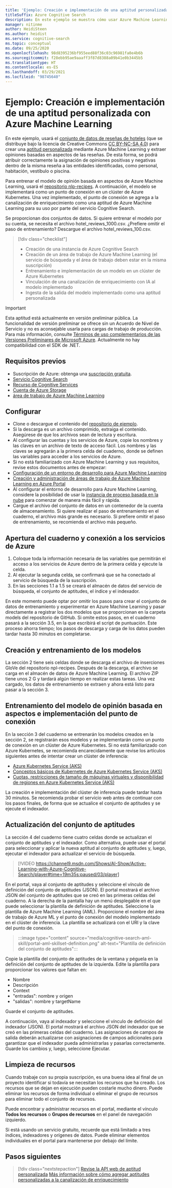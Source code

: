 ```yaml
---
title: 'Ejemplo: Creación e implementación de una aptitud personalizada con Azure Machine Learning'
titleSuffix: Azure Cognitive Search
description: En este ejemplo se muestra cómo usar Azure Machine Learning para compilar e implementar una aptitud personalizada para la canalización de enriquecimiento con IA de Azure Cognitive Search.
manager: nitinme
author: HeidiSteen
ms.author: heidist
ms.service: cognitive-search
ms.topic: conceptual
ms.date: 09/25/2020
ms.openlocfilehash: 98d8395236bf955eed88f36c03c96981fa0e4b6b
ms.sourcegitcommit: f28ebb95ae9aaaff3f87d8388a09b41e0b3445b5
ms.translationtype: HT
ms.contentlocale: es-ES
ms.lasthandoff: 03/29/2021
ms.locfileid: "98745640"
---
```

# <a name="example-build-and-deploy-a-custom-skill-with-azure-machine-learning"></a>Ejemplo: Creación e implementación de una aptitud personalizada con Azure Machine Learning 

En este ejemplo, usará el [conjunto de datos de reseñas de hoteles](https://www.kaggle.com/datafiniti/hotel-reviews) (que se distribuye bajo la licencia de Creative Commons [CC BY-NC-SA 4.0](https://creativecommons.org/licenses/by-nc-sa/4.0/legalcode.txt)) para crear una [aptitud personalizada](./cognitive-search-aml-skill.md) mediante Azure Machine Learning y extraer opiniones basadas en aspectos de las reseñas. De esta forma, se podrá atribuir correctamente la asignación de opiniones positivas y negativas dentro de la misma reseña a las entidades identificadas, como personal, habitación, vestíbulo o piscina.

Para entrenar el modelo de opinión basada en aspectos de Azure Machine Learning, usará el [repositorio nlp-recipes](https://github.com/microsoft/nlp-recipes/tree/master/examples/sentiment_analysis/absa). A continuación, el modelo se implementará como un punto de conexión en un clúster de Azure Kubernetes. Una vez implementado, el punto de conexión se agrega a la canalización de enriquecimiento como una aptitud de Azure Machine Learning para su uso por parte del servicio Cognitive Search.

Se proporcionan dos conjuntos de datos. Si quiere entrenar el modelo por su cuenta, se necesita el archivo hotel_reviews_1000.csv. ¿Prefiere omitir el paso de entrenamiento? Descargue el archivo hotel_reviews_100.csv.

> [!div class="checklist"]
> * Creación de una instancia de Azure Cognitive Search
> * Creación de un área de trabajo de Azure Machine Learning (el servicio de búsqueda y el área de trabajo deben estar en la misma suscripción)
> * Entrenamiento e implementación de un modelo en un clúster de Azure Kubernetes
> * Vinculación de una canalización de enriquecimiento con IA al modelo implementado
> * Ingesta de la salida del modelo implementado como una aptitud personalizada

> [!IMPORTANT] 
> Esta aptitud está actualmente en versión preliminar pública. La funcionalidad de versión preliminar se ofrece sin un Acuerdo de Nivel de Servicio y no es aconsejable usarla para cargas de trabajo de producción. Para más información, consulte [Términos de uso complementarios de las Versiones Preliminares de Microsoft Azure](https://azure.microsoft.com/support/legal/preview-supplemental-terms/). Actualmente no hay compatibilidad con el SDK de .NET.

## <a name="prerequisites"></a>Requisitos previos

* Suscripción de Azure: obtenga una [suscripción gratuita](https://azure.microsoft.com/free/?WT.mc_id=A261C142F).
* [Servicio Cognitive Search](./search-get-started-arm.md)
* [Recurso de Cognitive Services](../cognitive-services/cognitive-services-apis-create-account.md?tabs=multiservice%2cwindows)
* [Cuenta de Azure Storage](../storage/common/storage-account-create.md?tabs=azure-portal&toc=%2fazure%2fstorage%2fblobs%2ftoc.json)
* [área de trabajo de Azure Machine Learning](../machine-learning/how-to-manage-workspace.md)

## <a name="setup"></a>Configurar

* Clone o descargue el contenido del [repositorio de ejemplo](https://github.com/Azure-Samples/azure-search-python-samples/tree/master/AzureML-Custom-Skill).
* Si la descarga es un archivo comprimido, extraiga el contenido. Asegúrese de que los archivos sean de lectura y escritura.
* Al configurar las cuentas y los servicios de Azure, copie los nombres y las claves en un archivo de texto de acceso fácil. Los nombres y las claves se agregarán a la primera celda del cuaderno, donde se definen las variables para acceder a los servicios de Azure.
* Si no está familiarizado con Azure Machine Learning y sus requisitos, revise estos documentos antes de empezar:
 * [Configuración de un entorno de desarrollo para Azure Machine Learning](../machine-learning/how-to-configure-environment.md)
 * [Creación y administración de áreas de trabajo de Azure Machine Learning en Azure Portal](../machine-learning/how-to-manage-workspace.md)
 * Al configurar el entorno de desarrollo para Azure Machine Learning, considere la posibilidad de usar la [instancia de proceso basada en la nube](../machine-learning/how-to-configure-environment.md#compute-instance) para comenzar de manera más fácil y rápida.
* Cargue el archivo del conjunto de datos en un contenedor de la cuenta de almacenamiento. Si quiere realizar el paso de entrenamiento en el cuaderno, el archivo más grande es necesario. Si prefiere omitir el paso de entrenamiento, se recomienda el archivo más pequeño.

## <a name="open-notebook-and-connect-to-azure-services"></a>Apertura del cuaderno y conexión a los servicios de Azure

1. Coloque toda la información necesaria de las variables que permitirán el acceso a los servicios de Azure dentro de la primera celda y ejecute la celda.
1. Al ejecutar la segunda celda, se confirmará que se ha conectado al servicio de búsqueda de la suscripción.
1. En las secciones 1.1 a 1.5 se creará el almacén de datos del servicio de búsqueda, el conjunto de aptitudes, el índice y el indexador.

En este momento puede optar por omitir los pasos para crear el conjunto de datos de entrenamiento y experimentar en Azure Machine Learning y pasar directamente a registrar los dos modelos que se proporcionan en la carpeta models del repositorio de GitHub. Si omite estos pasos, en el cuaderno pasará a la sección 3.5, en la que escribirá el script de puntuación. Este proceso ahorra tiempo; los pasos de descarga y carga de los datos pueden tardar hasta 30 minutos en completarse.

## <a name="creating-and-training-the-models"></a>Creación y entrenamiento de los modelos

La sección 2 tiene seis celdas donde se descarga el archivo de inserciones GloVe del repositorio npl-recipes. Después de la descarga, el archivo se carga en el almacén de datos de Azure Machine Learning. El archivo ZIP tiene unos 2 G y tardará algún tiempo en realizar estas tareas. Una vez cargado, los datos de entrenamiento se extraen y ahora está listo para pasar a la sección 3.

## <a name="train-the-aspect-based-sentiment-model-and-deploy-your-endpoint"></a>Entrenamiento del modelo de opinión basada en aspectos e implementación del punto de conexión

En la sección 3 del cuaderno se entrenarán los modelos creados en la sección 2, se registrarán esos modelos y se implementarán como un punto de conexión en un clúster de Azure Kubernetes. Si no está familiarizado con Azure Kubernetes, se recomienda encarecidamente que revise los artículos siguientes antes de intentar crear un clúster de inferencia:

* [Azure Kubernetes Service (AKS)](../aks/intro-kubernetes.md)
* [Conceptos básicos de Kubernetes de Azure Kubernetes Service (AKS)](../aks/concepts-clusters-workloads.md)
* [Cuotas, restricciones de tamaño de máquinas virtuales y disponibilidad de regiones en Azure Kubernetes Service (AKS)](../aks/quotas-skus-regions.md)

La creación e implementación del clúster de inferencia puede tardar hasta 30 minutos. Se recomienda probar el servicio web antes de continuar con los pasos finales, de forma que se actualice el conjunto de aptitudes y se ejecute el indexador.

## <a name="update-the-skillset"></a>Actualización del conjunto de aptitudes

La sección 4 del cuaderno tiene cuatro celdas donde se actualizan el conjunto de aptitudes y el indexador. Como alternativa, puede usar el portal para seleccionar y aplicar la nueva aptitud al conjunto de aptitudes y, luego, ejecutar el indexador para actualizar el servicio de búsqueda.

> [!VIDEO https://channel9.msdn.com/Shows/AI-Show/Active-Learning-with-Azure-Cognitive-Search/player#time=19m35s:paused/03/player]

En el portal, vaya al conjunto de aptitudes y seleccione el vínculo de definición del conjunto de aptitudes (JSON). El portal mostrará el archivo JSON del conjunto de aptitudes que se creó en las primeras celdas del cuaderno. A la derecha de la pantalla hay un menú desplegable en el que puede seleccionar la plantilla de definición de aptitudes. Seleccione la plantilla de Azure Machine Learning (AML). Proporcione el nombre del área de trabajo de Azure ML y el punto de conexión del modelo implementado en el clúster de inferencia. La plantilla se actualizará con el URI y la clave del punto de conexión.

> :::image type="content" source="media/cognitive-search-aml-skill/portal-aml-skillset-definition.png" alt-text="Plantilla de definición del conjunto de aptitudes":::

Copie la plantilla del conjunto de aptitudes de la ventana y péguela en la definición del conjunto de aptitudes de la izquierda. Edite la plantilla para proporcionar los valores que faltan en:

* Nombre
* Descripción
* Context
* "entradas": nombre y origen
* "salidas": nombre y targetName

Guarde el conjunto de aptitudes.

A continuación, vaya al indexador y seleccione el vínculo de definición del indexador (JSON). El portal mostrará el archivo JSON del indexador que se creó en las primeras celdas del cuaderno. Las asignaciones de campos de salida deberán actualizarse con asignaciones de campos adicionales para garantizar que el indexador pueda administrarlas y pasarlas correctamente. Guarde los cambios y, luego, seleccione Ejecutar. 

## <a name="clean-up-resources"></a>Limpieza de recursos

Cuando trabaje con su propia suscripción, es una buena idea al final de un proyecto identificar si todavía se necesitan los recursos que ha creado. Los recursos que se dejan en ejecución pueden costarle mucho dinero. Puede eliminar los recursos de forma individual o eliminar el grupo de recursos para eliminar todo el conjunto de recursos.

Puede encontrar y administrar recursos en el portal, mediante el vínculo **Todos los recursos** o **Grupos de recursos** en el panel de navegación izquierdo.

Si está usando un servicio gratuito, recuerde que está limitado a tres índices, indexadores y orígenes de datos. Puede eliminar elementos individuales en el portal para mantenerse por debajo del límite.

## <a name="next-steps"></a>Pasos siguientes

> [!div class="nextstepaction"]
> [Revise la API web de aptitud personalizada](./cognitive-search-custom-skill-web-api.md)
> [Más información sobre cómo agregar aptitudes personalizadas a la canalización de enriquecimiento](./cognitive-search-custom-skill-interface.md)